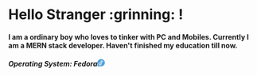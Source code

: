<div >
	<h1>
		Hello Stranger :grinning: !
	</h1>
	<h4>
		I am a ordinary boy who loves to tinker with PC and Mobiles. Currently I am a MERN stack developer. Haven't finished my education till now.
	</h4>
	<div>
		<h5>Operating System: Fedora<img src="https://raw.githubusercontent.com/arijit192/arijit192/main/assets/Fedora.png" height="15px" width="15px"/></h5>
	</div>
</div>
